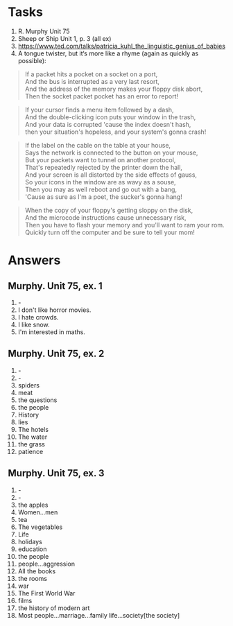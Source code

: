 # Tasks
1. R. Murphy Unit 75
2. Sheep or Ship Unit 1, p. 3 (all ex)
3. https://www.ted.com/talks/patricia_kuhl_the_linguistic_genius_of_babies
4.  A tongue twister, but it‘s more like a rhyme (again as quickly as possible):

> If a packet hits a pocket on a socket on a port,  
And the bus is interrupted as a very last resort,  
And the address of the memory makes your floppy disk abort,  
Then the socket packet pocket has an error to report!
  
> If your cursor finds a menu item followed by a dash,  
And the double-clicking icon puts your window in the trash,  
And your data is corrupted 'cause the index doesn't hash,  
then your situation's hopeless, and your system's gonna crash!

> If the label on the cable on the table at your house,  
Says the network is connected to the button on your mouse,  
But your packets want to tunnel on another protocol,  
That's repeatedly rejected by the printer down the hall,  
And your screen is all distorted by the side effects of gauss,  
So your icons in the window are as wavy as a souse,  
Then you may as well reboot and go out with a bang,  
'Cause as sure as I'm a poet, the sucker's gonna hang!

> When the copy of your floppy's getting sloppy on the disk,  
And the microcode instructions cause unnecessary risk,  
Then you have to flash your memory and you'll want to ram your rom.  
Quickly turn off the computer and be sure to tell your mom!

# Answers
## Murphy. Unit 75, ex. 1
1. \-
2. I don't like horror movies.
3. I hate crowds.
4. I like snow.
5. I'm interested in maths.

## Murphy. Unit 75, ex. 2
1. \-
2. \-
3. spiders
4. meat
5. the questions
6. the people
7. History
8. lies
9. The hotels
10. The water
11. the grass
12. patience

## Murphy. Unit 75, ex. 3
1. \-
2. \-
3. the apples
4. Women...men
5. tea
6. The vegetables
7. Life
8. holidays
9. education
10. the people
11. people...aggression
12. All the books
13. the rooms
14. war
15. The First World War
16. films
17. the history of modern art
18. Most people...marriage...family life...society[the society]

